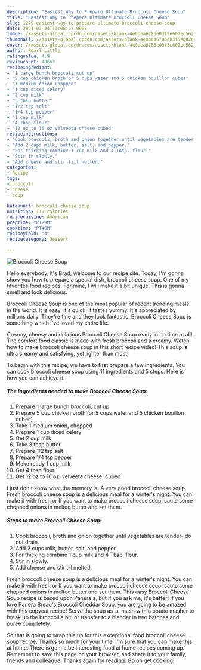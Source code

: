 ```yaml
---
description: "Easiest Way to Prepare Ultimate Broccoli Cheese Soup"
title: "Easiest Way to Prepare Ultimate Broccoli Cheese Soup"
slug: 1279-easiest-way-to-prepare-ultimate-broccoli-cheese-soup
date: 2021-03-24T13:08:57.090Z
image: //assets-global.cpcdn.com/assets/blank-4e0bea6785e03f5e602ec562f230caae08da540cada707380b4fe1bbebba43da.png
thumbnail: //assets-global.cpcdn.com/assets/blank-4e0bea6785e03f5e602ec562f230caae08da540cada707380b4fe1bbebba43da.png
cover: //assets-global.cpcdn.com/assets/blank-4e0bea6785e03f5e602ec562f230caae08da540cada707380b4fe1bbebba43da.png
author: Pearl Little
ratingvalue: 4.9
reviewcount: 40663
recipeingredient:
- "1 large bunch broccoli cut up"
- "5 cup chicken broth or 5 cups water and 5 chicken bouillon cubes"
- "1 medium onion chopped"
- "1 cup diced celery"
- "2 cup milk"
- "3 tbsp butter"
- "1/2 tsp salt"
- "1/4 tsp pepper"
- "1 cup milk"
- "4 tbsp flour"
- "12 oz to 16 oz velveeta cheese cubed"
recipeinstructions:
- "Cook broccoli, broth and onion together until vegetables are tender- do not drain."
- "Add 2 cups milk, butter, salt, and pepper."
- "For thicking combine 1 cup milk and 4 Tbsp. flour."
- "Stir in slowly."
- "Add cheese and stir till melted."
categories:
- Recipe
tags:
- broccoli
- cheese
- soup

katakunci: broccoli cheese soup 
nutrition: 119 calories
recipecuisine: American
preptime: "PT29M"
cooktime: "PT46M"
recipeyield: "4"
recipecategory: Dessert

---
```



![Broccoli Cheese Soup](//assets-global.cpcdn.com/assets/blank-4e0bea6785e03f5e602ec562f230caae08da540cada707380b4fe1bbebba43da.png)

Hello everybody, it's Brad, welcome to our recipe site. Today, I'm gonna show you how to prepare a special dish, broccoli cheese soup. One of my favorites food recipes. For mine, I will make it a bit unique. This is gonna smell and look delicious.

Broccoli Cheese Soup is one of the most popular of recent trending meals in the world. It is easy, it's quick, it tastes yummy. It's appreciated by millions daily. They're fine and they look fantastic. Broccoli Cheese Soup is something which I've loved my entire life.

Creamy, cheesy and delicious Broccoli Cheese Soup ready in no time at all! The comfort food classic is made with fresh broccoli and a creamy. Watch how to make broccoli cheese soup in this short recipe video! This soup is ultra creamy and satisfying, yet lighter than most!


To begin with this recipe, we have to first prepare a few ingredients. You can cook broccoli cheese soup using 11 ingredients and 5 steps. Here is how you can achieve it.

<!--inarticleads1-->

##### The ingredients needed to make Broccoli Cheese Soup:

1. Prepare 1 large bunch broccoli, cut up
1. Prepare 5 cup chicken broth (or 5 cups water and 5 chicken bouillon cubes)
1. Take 1 medium onion, chopped
1. Prepare 1 cup diced celery
1. Get 2 cup milk
1. Take 3 tbsp butter
1. Prepare 1/2 tsp salt
1. Prepare 1/4 tsp pepper
1. Make ready 1 cup milk
1. Get 4 tbsp flour
1. Get 12 oz to 16 oz. velveeta cheese, cubed


I just don&#39;t know what the memory is. A very good broccoli cheese soup. Fresh broccoli cheese soup is a delicious meal for a winter&#39;s night. You can make it with fresh or If you want to make broccoli cheese soup, saute some chopped onions in melted butter and set them. 

<!--inarticleads2-->

##### Steps to make Broccoli Cheese Soup:

1. Cook broccoli, broth and onion together until vegetables are tender- do not drain.
1. Add 2 cups milk, butter, salt, and pepper.
1. For thicking combine 1 cup milk and 4 Tbsp. flour.
1. Stir in slowly.
1. Add cheese and stir till melted.


Fresh broccoli cheese soup is a delicious meal for a winter&#39;s night. You can make it with fresh or If you want to make broccoli cheese soup, saute some chopped onions in melted butter and set them. This easy Broccoli Cheese Soup recipe is based upon Panera&#39;s, but if you ask me, it&#39;s better! If you love Panera Bread&#39;s Broccoli Cheddar Soup, you are going to be amazed with this copycat recipe! Serve the soup as is, mash with a potato masher to break up the broccoli a bit, or transfer to a blender in two batches and puree completely. 

So that is going to wrap this up for this exceptional food broccoli cheese soup recipe. Thanks so much for your time. I'm sure that you can make this at home. There is gonna be interesting food at home recipes coming up. Remember to save this page on your browser, and share it to your family, friends and colleague. Thanks again for reading. Go on get cooking!
